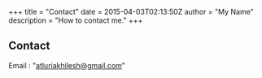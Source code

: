 +++
title = "Contact"
date = 2015-04-03T02:13:50Z
author = "My Name"
description = "How to contact me."
+++

## Contact

Email : "atluriakhilesh@gmail.com"
